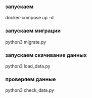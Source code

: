 ### запускаем 
docker-compose up -d
### запускаем миграции
python3 migrate.py
### запускаем скачивание данных
python3 load_data.py
### проверяем данные
python3 check_data.py

